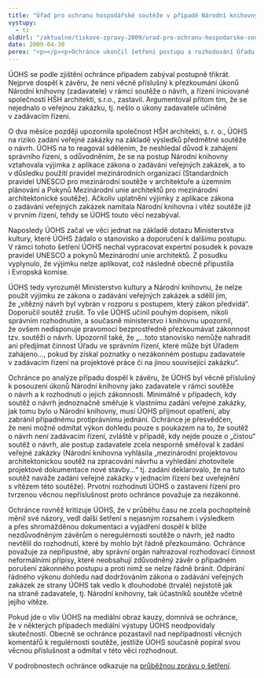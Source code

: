 ```yaml
---
title: "Úřad pro ochranu hospodářské soutěže v případě Národní knihovny pochybil"
vystupy:
  - tz
oldUrl: "/aktualne/tiskove-zpravy-2009/urad-pro-ochranu-hospodarske-souteze-v-pripade-narodni-knihovny-pochybil"
date: 2009-04-30
perex: "<p></p><p>Ochránce ukončil šetření postupu a rozhodování Úřadu pro ochranu hospodářské soutěže (ÚOHS) ve věci architektonické soutěže o návrh nové budovy Národní knihovny.</p>"
---
```


<!-- imported from the old website -->

<p>ÚOHS se podle zjištění ochránce případem zabýval postupně třikrát. Nejprve dospěl k závěru, že není věcně příslušný k přezkoumání úkonů Národní knihovny (zadavatele) v rámci soutěže o návrh, a řízení iniciované společností HŠH architekti, s.r.o., zastavil. Argumentoval přitom tím, že se nejednalo o veřejnou zakázku, tj. nešlo o úkony zadavatele učiněné v zadávacím řízení.</p><p class="Normln-web" style="TEXT-DECORATION: none">O dva měsíce později upozornila společnost HŠH architekti, s. r. o., ÚOHS na riziko zadání veřejné zakázky na základě výsledků předmětné soutěže o návrh. ÚOHS na to reagoval sdělením, že neshledal důvod k zahájení správního řízení, s odůvodněním, že se na postup Národní knihovny vztahovala výjimka z aplikace zákona o zadávání veřejných zakázek, a to v důsledku použití pravidel mezinárodních organizací (Standardních pravidel UNESCO pro mezinárodní soutěže v architektuře a územním plánování a Pokynů Mezinárodní unie architektů pro mezinárodní architektonické soutěže). Ačkoliv uplatnění výjimky z aplikace zákona o zadávání veřejných zakázek namítala Národní knihovna i vítěz soutěže již v prvním řízení, tehdy se ÚOHS touto věcí nezabýval.</p><p class="Normln-web" style="TEXT-DECORATION: none">Naposledy ÚOHS začal ve věci jednat na základě dotazu Ministerstva kultury, které ÚOHS žádalo o stanovisko a doporučení k dalšímu postupu. V rámci tohoto šetření ÚOHS nechal vypracovat expertní posudek k povaze pravidel UNESCO a pokynů Mezinárodní unie architektů. Z posudku vyplynulo, že výjimku nelze aplikovat, což následně obecně připustila i Evropská komise.</p><p class="Normln-web" style="TEXT-DECORATION: none">ÚOHS tedy vyrozuměl Ministerstvo kultury a Národní knihovnu, že nelze použít výjimku ze zákona o zadávání veřejných zakázek a sdělil jim, že „vítězný návrh byl vybrán v rozporu s postupem, který zákon předvídá“. Doporučil soutěž zrušit. To vše ÚOHS učinil pouhým dopisem, nikoli správním rozhodnutím, a současně ministerstvo i knihovnu upozornil, že ovšem nedisponuje pravomocí bezprostředně přezkoumávat zákonnost tzv. soutěží o návrh. Upozornil také, že „…toto stanovisko nemůže nahradit ani předjímat činnost Úřadu ve správním řízení, které může být Úřadem zahájeno…, pokud by získal poznatky o nezákonném postupu zadavatele v zadávacím řízení na projektové práce či na jinou související zakázku“.</p><p class="Normln-web" style="TEXT-DECORATION: none">Ochránce po analýze případu dospěl k závěru, že ÚOHS byl věcně příslušný k posouzení úkonů Národní knihovny jako zadavatele v rámci soutěže o návrh a k rozhodnutí o jejich zákonnosti. Minimálně v případech, kdy soutěž o návrh jednoznačně směřuje k vlastnímu zadání veřejné zakázky, jak tomu bylo u Národní knihovny, musí ÚOHS přijmout opatření, aby zabránil případnému protiprávnímu jednání. Ochránce je přesvědčen, že není možné odmítat výkon dohledu pouze s poukazem na to, že soutěž o návrh není zadávacím řízení, zvláště v případě, kdy nejde pouze o „čistou“ soutěž o návrh, ale postup zadavatele zcela nesporně směřoval k zadání veřejné zakázky (Národní knihovna vyhlásila „mezinárodní projektovou architektonickou soutěž na zpracování návrhu a vyhledání zhotovitele projektové dokumentace nové stavby…“ tj. zadání deklarovalo, že na tuto soutěž naváže zadání veřejné zakázky v jednacím řízení bez uveřejnění s vítězem této soutěže). Prvotní rozhodnutí ÚOHS o zastavení řízení pro tvrzenou věcnou nepříslušnost proto ochránce považuje za nezákonné.</p><p class="Normln-web" style="TEXT-DECORATION: none">Ochránce rovněž kritizuje ÚOHS, že v průběhu času ne zcela pochopitelně měnil své názory, vedl další šetření s nejasným rozsahem i výsledkem a přes shromážděnou dokumentaci a vyjádření dospěl k blíže nezdůvodněným závěrům o neregulérnosti soutěže o návrh, jež nadto nevtělil do rozhodnutí, které by mohlo být řádně přezkoumáno. Ochránce považuje za nepřípustné, aby správní orgán nahrazoval rozhodovací činnost neformálními přípisy, které neobsahují zdůvodněný závěr o případném porušení zákonného postupu a proti nimž se nelze řádně bránit. Odpírání řádného výkonu dohledu nad dodržováním zákona o zadávání veřejných zakázek ze strany ÚOHS tak vedlo k dlouhodobé (trvalé) nejistotě jak na straně zadavatele, tj. Národní knihovny, tak účastníků soutěže včetně jejího vítěze.</p><p class="Normln-web" style="TEXT-DECORATION: none">Pokud jde o vliv ÚOHS na mediální obraz kauzy, domnívá se ochránce, že v některých případech mediální výstupy ÚOHS neodpovídaly skutečnosti. Obecně se ochránce pozastavil nad nepřípadností věcných komentářů k regulérnosti soutěže, jestliže ÚOHS současně popíral svou věcnou příslušnost a odmítal v této věci rozhodnout.</p><p class="Normln">V podrobnostech ochránce odkazuje na <a href="http://www.ochrance.cz/dokumenty/dokument.php?back=/cinnost/stanoviska.php&amp;doc=1479">průběžnou zprávu o šetření</a>.</p>
